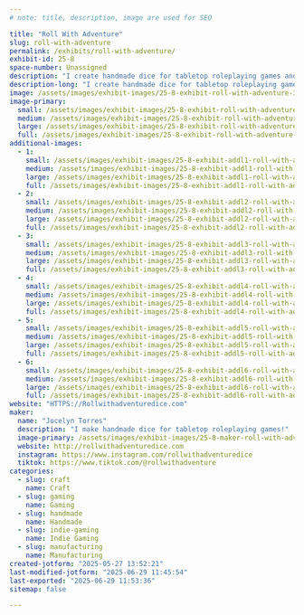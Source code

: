```yaml
---
# note: title, description, image are used for SEO

title: "Roll With Adventure"
slug: roll-with-adventure
permalink: /exhibits/roll-with-adventure/
exhibit-id: 25-8
space-number: Unassigned
description: "I create handmade dice for tabletop roleplaying games and other gaming accessories!"
description-long: "I create handmade dice for tabletop roleplaying games and other gaming accessories! This includes: custom character sets, full sets of dice, micro sets, single dice, dice bags, dice jails, dice jewelry, stickers, pins, keychains, dice potions, stationary, indie rpgs, and cosplay horns!"
image: /assets/images/exhibit-images/25-8-exhibit-roll-with-adventure-32a924a0-e9c7-43f1-9751-ab3881332f93-medium-large.jpeg
image-primary: 
  small: /assets/images/exhibit-images/25-8-exhibit-roll-with-adventure-32a924a0-e9c7-43f1-9751-ab3881332f93-medium-small.jpeg
  medium: /assets/images/exhibit-images/25-8-exhibit-roll-with-adventure-32a924a0-e9c7-43f1-9751-ab3881332f93-medium-medium.jpeg
  large: /assets/images/exhibit-images/25-8-exhibit-roll-with-adventure-32a924a0-e9c7-43f1-9751-ab3881332f93-medium-large.jpeg
  full: /assets/images/exhibit-images/25-8-exhibit-roll-with-adventure-32a924a0-e9c7-43f1-9751-ab3881332f93-medium-full.jpeg
additional-images: 
  - 1:
    small: /assets/images/exhibit-images/25-8-exhibit-addl1-roll-with-adventure-img-5649-medium-small.jpeg
    medium: /assets/images/exhibit-images/25-8-exhibit-addl1-roll-with-adventure-img-5649-medium-medium.jpeg
    large: /assets/images/exhibit-images/25-8-exhibit-addl1-roll-with-adventure-img-5649-medium-large.jpeg
    full: /assets/images/exhibit-images/25-8-exhibit-addl1-roll-with-adventure-img-5649-medium-full.jpeg
  - 2:
    small: /assets/images/exhibit-images/25-8-exhibit-addl2-roll-with-adventure-dsc-1435-small.jpeg
    medium: /assets/images/exhibit-images/25-8-exhibit-addl2-roll-with-adventure-dsc-1435-medium.jpeg
    large: /assets/images/exhibit-images/25-8-exhibit-addl2-roll-with-adventure-dsc-1435-large.jpeg
    full: /assets/images/exhibit-images/25-8-exhibit-addl2-roll-with-adventure-dsc-1435-full.jpeg
  - 3:
    small: /assets/images/exhibit-images/25-8-exhibit-addl3-roll-with-adventure-dsc-0623-small.jpeg
    medium: /assets/images/exhibit-images/25-8-exhibit-addl3-roll-with-adventure-dsc-0623-medium.jpeg
    large: /assets/images/exhibit-images/25-8-exhibit-addl3-roll-with-adventure-dsc-0623-large.jpeg
    full: /assets/images/exhibit-images/25-8-exhibit-addl3-roll-with-adventure-dsc-0623-full.jpeg
  - 4:
    small: /assets/images/exhibit-images/25-8-exhibit-addl4-roll-with-adventure-dsc-0286-small.jpeg
    medium: /assets/images/exhibit-images/25-8-exhibit-addl4-roll-with-adventure-dsc-0286-medium.jpeg
    large: /assets/images/exhibit-images/25-8-exhibit-addl4-roll-with-adventure-dsc-0286-large.jpeg
    full: /assets/images/exhibit-images/25-8-exhibit-addl4-roll-with-adventure-dsc-0286-full.jpeg
  - 5:
    small: /assets/images/exhibit-images/25-8-exhibit-addl5-roll-with-adventure-dsc-0247-small.jpeg
    medium: /assets/images/exhibit-images/25-8-exhibit-addl5-roll-with-adventure-dsc-0247-medium.jpeg
    large: /assets/images/exhibit-images/25-8-exhibit-addl5-roll-with-adventure-dsc-0247-large.jpeg
    full: /assets/images/exhibit-images/25-8-exhibit-addl5-roll-with-adventure-dsc-0247-full.jpeg
  - 6:
    small: /assets/images/exhibit-images/25-8-exhibit-addl6-roll-with-adventure-dsc-0119-small.jpeg
    medium: /assets/images/exhibit-images/25-8-exhibit-addl6-roll-with-adventure-dsc-0119-medium.jpeg
    large: /assets/images/exhibit-images/25-8-exhibit-addl6-roll-with-adventure-dsc-0119-large.jpeg
    full: /assets/images/exhibit-images/25-8-exhibit-addl6-roll-with-adventure-dsc-0119-full.jpeg
website: "HTTPS://Rollwithadventuredice.com"
maker: 
  name: "Jocelyn Torres"
  description: "I make handmade dice for tabletop roleplaying games!"
  image-primary: /assets/images/exhibit-images/25-8-maker-roll-with-adventure-69507757454-4d919a8b-4419-44ff-b667-2bd76c6cc464-medium.jpeg
  website: http://rollwithadventuredice.com
  instagram: https://www.instagram.com/rollwithadventuredice
  tiktok: https://www.tiktok.com/@rollwithadventure
categories: 
  - slug: craft
    name: Craft
  - slug: gaming
    name: Gaming
  - slug: handmade
    name: Handmade
  - slug: indie-gaming
    name: Indie Gaming
  - slug: manufacturing
    name: Manufacturing
created-jotform: "2025-05-27 13:52:21"
last-modified-jotform: "2025-06-29 11:45:54"
last-exported: "2025-06-29 11:53:36"
sitemap: false

---
```

